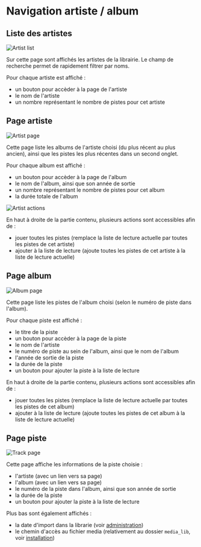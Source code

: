 # Navigation artiste / album

## Liste des artistes
![Artist list](https://raw.githubusercontent.com/Keiwen/maule_player/main/docs/img/artist_list.png)

Sur cette page sont affichés les artistes
de la librairie. Le champ de recherche
permet de rapidement filtrer par noms.

Pour chaque artiste est affiché :
* un bouton pour accèder à la page de l'artiste
* le nom de l'artiste
* un nombre représentant le nombre de pistes pour cet artiste

## Page artiste
![Artist page](https://raw.githubusercontent.com/Keiwen/maule_player/main/docs/img/artist_page.png)

Cette page liste les albums de l'artiste choisi
(du plus récent au plus ancien),
ainsi que les pistes les plus récentes dans un
second onglet.

Pour chaque album est affiché :
* un bouton pour accèder à la page de l'album
* le nom de l'album, ainsi que son année de sortie
* un nombre représentant le nombre de pistes pour cet album
* la durée totale de l'album

![Artist actions](https://raw.githubusercontent.com/Keiwen/maule_player/main/docs/img/artist_actions.png)

En haut à droite de la partie contenu, plusieurs
actions sont accessibles afin de :
* jouer toutes les pistes (remplace la liste
de lecture actuelle par toutes les pistes de cet
artiste)
* ajouter à la liste de lecture (ajoute toutes les
pistes de cet artiste à la liste de lecture actuelle)


## Page album
![Album page](https://raw.githubusercontent.com/Keiwen/maule_player/main/docs/img/album_page.png)

Cette page liste les pistes de l'album choisi
(selon le numéro de piste dans l'album).

Pour chaque piste est affiché :
* le titre de la piste
* un bouton pour accèder à la page de la piste
* le nom de l'artiste
* le numéro de piste au sein de l'album, ainsi que le nom de l'album
* l'année de sortie de la piste
* la durée de la piste
* un bouton pour ajouter la piste à la liste de lecture

En haut à droite de la partie contenu, plusieurs
actions sont accessibles afin de :
* jouer toutes les pistes (remplace la liste
  de lecture actuelle par toutes les pistes de cet
  album)
* ajouter à la liste de lecture (ajoute toutes les
  pistes de cet album à la liste de lecture actuelle)

## Page piste
![Track page](https://raw.githubusercontent.com/Keiwen/maule_player/main/docs/img/track_page.png)

Cette page affiche les informations de
la piste choisie :
* l'artiste (avec un lien vers sa page)
* l'album (avec un lien vers sa page)
* le numéro de la piste dans l'album, ainsi que son année de sortie
* la durée de la piste
* un bouton pour ajouter la piste à la liste de lecture

Plus bas sont également affichés :
* la date d'import dans la librarie (voir [administration](admin.md))
* le chemin d'accès au fichier media
(relativement au dossier `media_lib`, voir [installation](setup.md))
